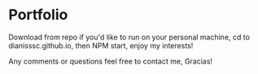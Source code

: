 # Portfolio

Download from repo if you'd like to run on your personal machine, cd to dianisssc.github.io, then NPM start, enjoy my interests!

Any comments or questions feel free to contact me, Gracias!


